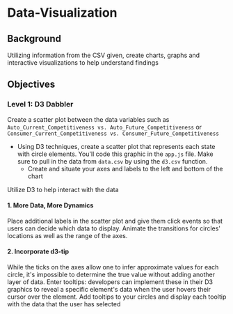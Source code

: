 # Data-Visualization



## Background

Utilizing information from the CSV given, create charts, graphs and interactive visualizations to help understand findings

## Objectives

### Level 1: D3 Dabbler

Create a scatter plot between the data variables such as `Auto_Current_Competitiveness vs. Auto_Future_Competitiveness` or `Consumer_Current_Competitiveness vs. Consumer_Future_Competitiveness`


* Using D3 techniques, create a scatter plot that represents each state with circle elements. You'll code this graphic in the `app.js` file. Make sure to pull in the data from `data.csv` by using the `d3.csv` function. 
    * Create and situate your axes and labels to the left and bottom of the chart



Utilize D3 to help interact with the data

#### 1. More Data, More Dynamics

Place additional labels in the scatter plot and give them click events so that users can decide which data to display. Animate the transitions for circles' locations as well as the range of the axes.

#### 2. Incorporate d3-tip

While the ticks on the axes allow one to infer approximate values for each circle, it's impossible to determine the true value without adding another layer of data. Enter tooltips: developers can implement these in their D3 graphics to reveal a specific element's data when the user hovers their cursor over the element. Add tooltips to your circles and display each tooltip with the data that the user has selected